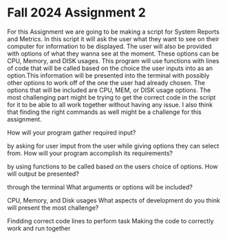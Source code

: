 # Fall 2024 Assignment 2
For this Assignment we are going to be making a script for System Reports and Metrics. In this script it will ask the user what they want to see on their computer for information to be displayed. The user will also be provided with options of what they wanna see at the moment. These options can be CPU, Memory, and DISK usages. This program will use functions with lines of code that will be called based on the choice the user inputs into as an option.This information will be presented into the terminal with possibly other options to work off of the one the user had already chosen. The options that will be included are CPU, MEM, or DISK usage options. The most challenging part might be trying to get the correct code in the script for it to be able to all work together without having any issue. I also think that finding the right commands as well might be a challenge for this assignment.

How will your program gather required input?

by asking for user imput from the user while giving options they can select from.
How will your program accomplish its requirements?

by using functions to be called based on the users choice of options.
How will output be presented?

through the terminal
What arguments or options will be included?

CPU, Memory, and Disk usages
What aspects of development do you think will present the most challenge?

Findding correct code lines to perform task
Making the code to correctly work and run together
